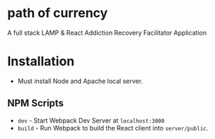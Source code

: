 # path of currency

A full stack LAMP & React Addiction Recovery Facilitator Application

# Installation

- Must install Node and Apache local server.

## NPM Scripts

- `dev` - Start Webpack Dev Server at `localhost:3000`
- `build` - Run Webpack to build the React client into `server/public`.